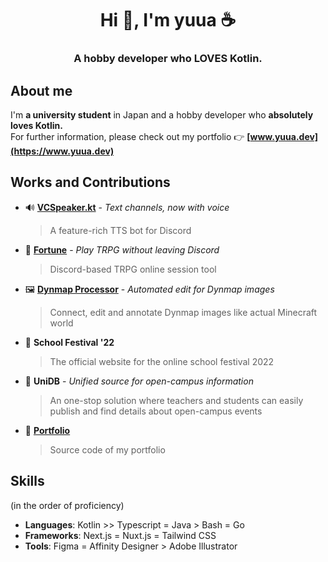 <h1 align="center">Hi 👋, I'm yuua ☕</h1>
<h3 align="center">A hobby developer who LOVES Kotlin.</h2> 

## About me
I'm **a university student** in Japan and a hobby developer who **absolutely loves Kotlin.**  
For further information, please check out my portfolio 👉 **[www.yuua.dev](https://www.yuua.dev)**

## Works and Contributions
- 🔊 **[VCSpeaker.kt](https://github.com/jaoafa/VCSpeaker.kt)** - *Text channels, now with voice*  
  > A feature-rich TTS bot for Discord  
- 🎲 **[Fortune](https://github.com/JourneyHQ/fortune)** - *Play TRPG without leaving Discord*  
  > Discord-based TRPG online session tool  
- 🖼️ **[Dynmap Processor](https://github.com/JourneyHQ/dynmap-processor)** - *Automated edit for Dynmap images*  
  > Connect, edit and annotate Dynmap images like actual Minecraft world
- 🏫 **School Festival '22**  
  > The official website for the online school festival 2022
- 🧭 **UniDB** - *Unified source for open-campus information*  
  > An one-stop solution where teachers and students can easily publish and find details about open-campus events
- 🎨 **[Portfolio](https://github.com/yuuahp/yuua-dev)**
  > Source code of my portfolio

## Skills
(in the order of proficiency)  
- **Languages**: Kotlin >> Typescript = Java > Bash = Go
- **Frameworks**: Next.js = Nuxt.js = Tailwind CSS
- **Tools**: Figma = Affinity Designer > Adobe Illustrator

